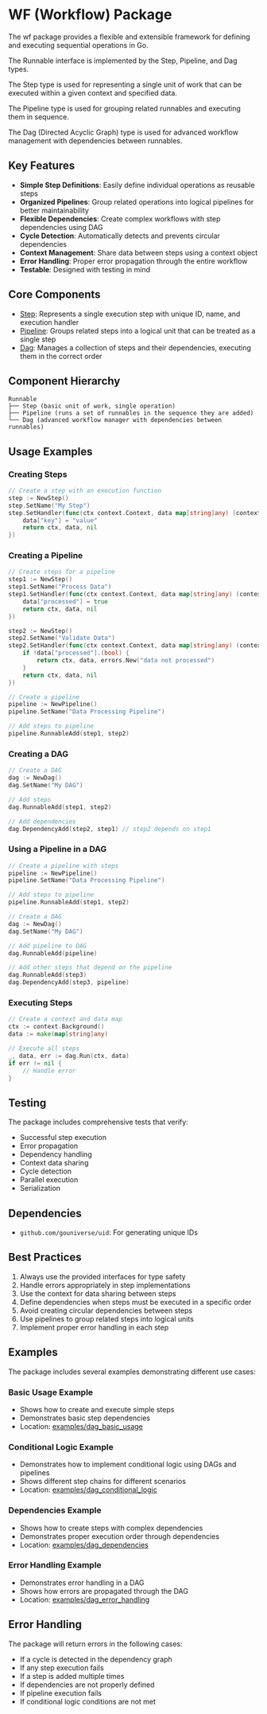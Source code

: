 # WF (Workflow) Package

The wf package provides a flexible and extensible framework for defining and executing sequential operations in Go.

The Runnable interface is implemented by the Step, Pipeline, and Dag types.

The Step type is used for representing a single unit of work that can be executed within a given context and specified data.

The Pipeline type is used for grouping related runnables and executing them in sequence.

The Dag (Directed Acyclic Graph) type is used for advanced workflow management with dependencies between runnables.

## Key Features

- **Simple Step Definitions**: Easily define individual operations as reusable steps
- **Organized Pipelines**: Group related operations into logical pipelines for better maintainability
- **Flexible Dependencies**: Create complex workflows with step dependencies using DAG
- **Cycle Detection**: Automatically detects and prevents circular dependencies
- **Context Management**: Share data between steps using a context object
- **Error Handling**: Proper error propagation through the entire workflow
- **Testable**: Designed with testing in mind

## Core Components

- [Step](https://github.com/dracory/base/blob/main/wf/step.go): Represents a single execution step with unique ID, name, and execution handler
- [Pipeline](https://github.com/dracory/base/blob/main/wf/pipeline.go): Groups related steps into a logical unit that can be treated as a single step
- [Dag](https://github.com/dracory/base/blob/main/wf/dag.go): Manages a collection of steps and their dependencies, executing them in the correct order

## Component Hierarchy

```
Runnable
├── Step (basic unit of work, single operation)
├── Pipeline (runs a set of runnables in the sequence they are added)
└── Dag (advanced workflow manager with dependencies between runnables)
```

## Usage Examples

### Creating Steps
```go
// Create a step with an execution function
step := NewStep()
step.SetName("My Step")
step.SetHandler(func(ctx context.Context, data map[string]any) (context.Context, map[string]any, error) {
    data["key"] = "value"
    return ctx, data, nil
})
```

### Creating a Pipeline
```go
// Create steps for a pipeline
step1 := NewStep()
step1.SetName("Process Data")
step1.SetHandler(func(ctx context.Context, data map[string]any) (context.Context, map[string]any, error) {
    data["processed"] = true
    return ctx, data, nil
})

step2 := NewStep()
step2.SetName("Validate Data")
step2.SetHandler(func(ctx context.Context, data map[string]any) (context.Context, map[string]any, error) {
    if !data["processed"].(bool) {
        return ctx, data, errors.New("data not processed")
    }
    return ctx, data, nil
})

// Create a pipeline
pipeline := NewPipeline()
pipeline.SetName("Data Processing Pipeline")

// Add steps to pipeline
pipeline.RunnableAdd(step1, step2)
```

### Creating a DAG
```go
// Create a DAG
dag := NewDag()
dag.SetName("My DAG")

// Add steps
dag.RunnableAdd(step1, step2)

// Add dependencies
dag.DependencyAdd(step2, step1) // step2 depends on step1
```

### Using a Pipeline in a DAG
```go
// Create a pipeline with steps
pipeline := NewPipeline()
pipeline.SetName("Data Processing Pipeline")

// Add steps to pipeline
pipeline.RunnableAdd(step1, step2)

// Create a DAG
dag := NewDag()
dag.SetName("My DAG")

// Add pipeline to DAG
dag.RunnableAdd(pipeline)

// Add other steps that depend on the pipeline
dag.RunnableAdd(step3)
dag.DependencyAdd(step3, pipeline)
```

### Executing Steps
```go
// Create a context and data map
ctx := context.Background()
data := make(map[string]any)

// Execute all steps
_, data, err := dag.Run(ctx, data)
if err != nil {
    // Handle error
}
```

## Testing

The package includes comprehensive tests that verify:
- Successful step execution
- Error propagation
- Dependency handling
- Context data sharing
- Cycle detection
- Parallel execution
- Serialization

## Dependencies

- `github.com/gouniverse/uid`: For generating unique IDs

## Best Practices

1. Always use the provided interfaces for type safety
2. Handle errors appropriately in step implementations
3. Use the context for data sharing between steps
4. Define dependencies when steps must be executed in a specific order
5. Avoid creating circular dependencies between steps
6. Use pipelines to group related steps into logical units
7. Implement proper error handling in each step

## Examples

The package includes several examples demonstrating different use cases:

### Basic Usage Example
- Shows how to create and execute simple steps
- Demonstrates basic step dependencies
- Location: [examples/dag_basic_usage](examples/dag_basic_usage)

### Conditional Logic Example
- Demonstrates how to implement conditional logic using DAGs and pipelines
- Shows different step chains for different scenarios
- Location: [examples/dag_conditional_logic](examples/dag_conditional_logic)

### Dependencies Example
- Shows how to create steps with complex dependencies
- Demonstrates proper execution order through dependencies
- Location: [examples/dag_dependencies](examples/dag_dependencies)

### Error Handling Example
- Demonstrates error handling in a DAG
- Shows how errors are propagated through the DAG
- Location: [examples/dag_error_handling](examples/dag_error_handling)

## Error Handling

The package will return errors in the following cases:
- If a cycle is detected in the dependency graph
- If any step execution fails
- If a step is added multiple times
- If dependencies are not properly defined
- If pipeline execution fails
- If conditional logic conditions are not met
